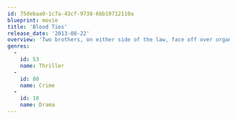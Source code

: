 ```yaml
---
id: 75debaa0-1c7a-43cf-9738-6bb19712110a
blueprint: movie
title: 'Blood Ties'
release_date: '2013-08-22'
overview: 'Two brothers, on either side of the law, face off over organized crime in Brooklyn during the 1970s.'
genres:
  -
    id: 53
    name: Thriller
  -
    id: 80
    name: Crime
  -
    id: 18
    name: Drama
---
```

